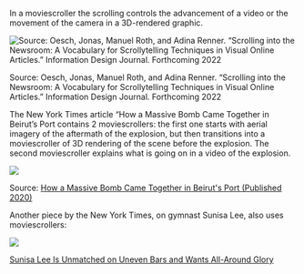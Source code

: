 In a moviescroller the scrolling controls the advancement of a video or the movement of the camera in a 3D-rendered graphic.

![Source: Oesch, Jonas, Manuel Roth, and Adina Renner. “Scrolling into the Newsroom: A Vocabulary for Scrollytelling Techniques in Visual Online Articles.” Information Design Journal. Forthcoming 2022](Scrollytelling%200ae4533947224ed3b08305e4c650ce0d/scrollytelling-moviescroller.png)

Source: Oesch, Jonas, Manuel Roth, and Adina Renner. “Scrolling into the Newsroom: A Vocabulary for Scrollytelling Techniques in Visual Online Articles.” Information Design Journal. Forthcoming 2022

The New York Times article “How a Massive Bomb Came Together in Beirut’s Port contains 2 moviescrollers: the first one starts with aerial imagery of the aftermath of the explosion, but then transitions into a moviescroller of 3D rendering of the scene before the explosion. The second moviescroller explains what is going on in a video of the explosion.

![](scrollytelling-beirut-nyt.jpg)

Source: [How a Massive Bomb Came Together in Beirut's Port (Published 2020)](https://www.nytimes.com/interactive/2020/09/09/world/middleeast/beirut-explosion.html)

Another piece by the New York Times, on gymnast Sunisa Lee, also uses moviescrollers:

![](scrollytelling-lee-nyt.jpg)

[Sunisa Lee Is Unmatched on Uneven Bars and Wants All-Around Glory](https://www.nytimes.com/interactive/2021/sports/olympics/suni-lee-gymnastics.html)